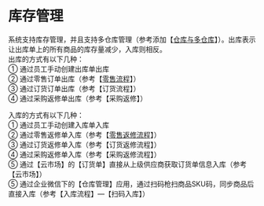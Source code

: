 # 库存管理

系统支持库存管理，并且支持多仓库管理（参考添加【[仓库与多仓库](/cang-ku.md)】）。出库表示让出库单上的所有商品的库存量减少，入库则相反。  
出库的方式有以下几种：  
① 通过员工手动创建出库单出库  
② 通过零售订单出库（参考【[零售流程](/shang-pin-guan-li/ling-shou/ling-shou-liu-cheng.md)】）  
③ 通过订货订单出库（参考【订货流程】）  
④ 通过采购返修单出库（参考【采购返修】）

入库的方式有以下几种：  
① 通过员工手动创建入库单入库  
② 通过零售返修单入库（参考【[零售返修流程](/shang-pin-guan-li/ling-shou/fan-xiu-ff08-tui-huo-ff09-liu-cheng.md)】）  
③ 通过订货返修单入库（参考【订货返修流程】）  
④ 通过采购返修单入库（参考【采购返修流程】）  
⑤ 通过【云市场】的【订货单】直接从上级供应商获取订货单信息入库（参考【云市场】）  
⑤ 通过企业微信下的【仓库管理】应用，通过扫码枪扫商品SKU码，同步商品后直接入库（参考【入库流程】—【扫码入库】）

